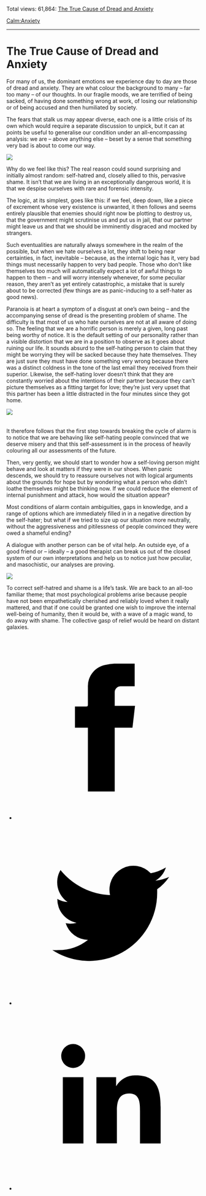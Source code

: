 Total views: 61,864: [The True Cause of Dread and Anxiety](https://www.theschooloflife.com/thebookoflife/the-true-cause-of-dread-and-anxiety/)

[Calm:](https://www.theschooloflife.com/thebookoflife/category/calm/)[Anxiety](https://www.theschooloflife.com/thebookoflife/category/calm/anxiety/)

* * *

# The True Cause of Dread and Anxiety
<style>
						.alignnone {
  display: block;
  margin-left: auto;
  margin-right: auto;
  align: center:
}

.addtoany_share_save_container {
display:none;
}

.wp-block-image {
		display: block;
  margin-left: auto;
  margin-right: auto;
  width: 50%;
}

.aligncenter {
display: block;
  margin-left: auto;
  margin-right: auto;
  align: center:
}

@media only screen and (max-width: 500px) {
  .wp-block-image {
		display: block;
  margin-left: auto;
  margin-right: auto;
  width: 100%;
} }

h1 {max-width: 600px !important;
}
.s18-single-post .content-area .site-main article .post-cat-header-display + .old-wrapper p {
    font-size: 1.200em
}
						</style>

For many of us, the dominant emotions we experience day to day are those of dread and anxiety. They are what colour the background to many – far too many – of our thoughts. In our fragile moods, we are terrified of being sacked, of having done something wrong at work, of losing our relationship or of being accused and then humiliated by society.

The fears that stalk us may appear diverse, each one is a little crisis of its own which would require a separate discussion to unpick, but it can at points be useful to generalise our condition under an all-encompassing analysis: we are – above anything else – beset by a sense that something very bad is about to come our way.

![](https://www.theschooloflife.com/thebookoflife/wp-content/uploads/2018/03/Robert_Delaunay_1912_Les_Fen%C3%AAtres_simultan%C3%A9e_sur_la_ville_Simultaneous_Windows_on_the_City_40_x_46_cm_Kunsthalle_Hamburg.jpg)

Why do we feel like this? The real reason could sound surprising and initially almost random: self-hatred and, closely allied to this, pervasive shame. It isn’t that we are living in an exceptionally dangerous world, it is that we despise ourselves with rare and forensic intensity.

The logic, at its simplest, goes like this: if we feel, deep down, like a piece of excrement whose very existence is unwanted, it then follows and seems entirely plausible that enemies should right now be plotting to destroy us, that the government might scrutinise us and put us in jail, that our partner might leave us and that we should be imminently disgraced and mocked by strangers.

Such eventualities are naturally always somewhere in the realm of the possible, but when we hate ourselves a lot, they shift to being near certainties, in fact, inevitable – because, as the internal logic has it, very bad things must necessarily happen to very bad people. Those who don’t like themselves too much will automatically expect a lot of awful things to happen to them – and will worry intensely whenever, for some peculiar reason, they aren’t as yet entirely catastrophic, a mistake that is surely about to be corrected (few things are as panic-inducing to a self-hater as good news).

Paranoia is at heart a symptom of a disgust at one’s own being – and the accompanying sense of dread is the presenting problem of shame. The difficulty is that most of us who hate ourselves are not at all aware of doing so. The feeling that we are a horrific person is merely a given, long past being worthy of notice. It is the default setting of our personality rather than a visible distortion that we are in a position to observe as it goes about ruining our life. It sounds absurd to the self-hating person to claim that they might be worrying they will be sacked because they hate themselves. They are just sure they must have done something very wrong because there was a distinct coldness in the tone of the last email they received from their superior. Likewise, the self-hating lover doesn’t think that they are constantly worried about the intentions of their partner because they can’t picture themselves as a fitting target for love; they’re just very upset that this partner has been a little distracted in the four minutes since they got home.

![](https://www.theschooloflife.com/thebookoflife/wp-content/uploads/2018/03/Paul_Klee_-_View_of_Saint_Germain_1914.jpg)

###### 

It therefore follows that the first step towards breaking the cycle of alarm is to notice that we are behaving like self-hating people convinced that we deserve misery and that this self-assessment is in the process of heavily colouring all our assessments of the future.

Then, very gently, we should start to wonder how a self-loving person might behave and look at matters if they were in our shoes. When panic descends, we should try to reassure ourselves not with logical arguments about the grounds for hope but by wondering what a person who didn’t loathe themselves might be thinking now. If we could reduce the element of internal punishment and attack, how would the situation appear?

Most conditions of alarm contain ambiguities, gaps in knowledge, and a range of options which are immediately filled in in a negative direction by the self-hater; but what if we tried to size up our situation more neutrally, without the aggressiveness and pitilessness of people convinced they were owed a shameful ending?

A dialogue with another person can be of vital help. An outside eye, of a good friend or – ideally – a good therapist can break us out of the closed system of our own interpretations and help us to notice just how peculiar, and masochistic, our analyses are proving.

![](https://www.theschooloflife.com/thebookoflife/wp-content/uploads/2018/03/Young_Moe_Paul_Klee_1938_colored_paste_on_newspaper_on_burlap_-_Phillips_Collection_-_DSC04935-1024x773.jpg)

To correct self-hatred and shame is a life’s task. We are back to an all-too familiar theme; that most psychological problems arise because people have not been empathetically cherished and reliably loved when it really mattered, and that if one could be granted one wish to improve the internal well-being of humanity, then it would be, with a wave of a magic wand, to do away with shame. The collective gasp of relief would be heard on distant galaxies.

<style>
    .iframe-class { display: block !important; }
</style>

- [<svg xmlns="http://www.w3.org/2000/svg" viewbox="0 0 26 26"><title>Facebook</title>
                    <g>
                        <path d="M8.38,10H9.92c.2,0,.29,0,.29-.28,0-.82,0-1.64,0-2.46a3.05,3.05,0,0,1,2.57-3.15A7.22,7.22,0,0,1,14,3.95c.86,0,1.71,0,2.57,0h.25v3.2h-2A.85.85,0,0,0,14,8c0,.62,0,1.24,0,1.91h2.87L16.51,13H14v9H10.21V13H8.38Z"></path>
                    </g>
                </svg>](http://www.facebook.com/sharer/sharer.php?u=https://www.theschooloflife.com/thebookoflife/the-true-cause-of-dread-and-anxiety/)
- [<svg xmlns="http://www.w3.org/2000/svg" viewbox="0 0 26 26"><title>Twitter</title>
                    <path d="M21.69,7.9a6.75,6.75,0,0,1-1.94.53,3.39,3.39,0,0,0,1.48-1.87,6.76,6.76,0,0,1-2.14.82,3.38,3.38,0,0,0-5.75,3.08,9.59,9.59,0,0,1-7-3.53,3.38,3.38,0,0,0,1,4.51A3.36,3.36,0,0,1,5.89,11v0A3.38,3.38,0,0,0,8.6,14.37a3.39,3.39,0,0,1-1.53.06,3.38,3.38,0,0,0,3.15,2.35A6.78,6.78,0,0,1,6,18.22a6.87,6.87,0,0,1-.81,0A9.6,9.6,0,0,0,20,10.08q0-.22,0-.44A6.86,6.86,0,0,0,21.69,7.9Z"></path>
                </svg>](http://twitter.com/share?url=https://www.theschooloflife.com/thebookoflife/the-true-cause-of-dread-and-anxiety/&text=&via=theschooloflife)
- [<svg xmlns="http://www.w3.org/2000/svg" viewbox="0 0 26 26"><title>LinkedIn</title>
<path class="cls-2" d="M6.67,10H9.58v9.36H6.67ZM8.13,5.32A1.69,1.69,0,1,1,6.44,7,1.69,1.69,0,0,1,8.13,5.32"></path><path class="cls-2" d="M11.41,10H14.2v1.28h0A3.06,3.06,0,0,1,17,9.75c2.95,0,3.49,1.94,3.49,4.46v5.14H17.57V14.79c0-1.09,0-2.48-1.51-2.48s-1.75,1.18-1.75,2.4v4.63H11.41Z"></path></svg>](https://www.linkedin.com/shareArticle?mini=true&url=https://www.theschooloflife.com/thebookoflife/the-true-cause-of-dread-and-anxiety/)
